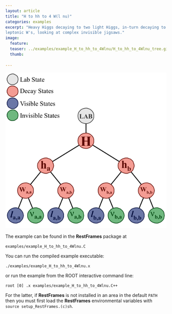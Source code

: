 ```yaml
---
layout: article
title: "H to hh to 4 W(l nu)"
categories: examples
excerpt: "Heavy Higgs decaying to two light Higgs, in-turn decaying to
leptonic W's, looking at complex invisible jigsaws."
image:
  feature:
  teaser: ../examples/example_H_to_hh_to_4Wlnu/H_to_hh_to_4Wlnu_tree.gif
  thumb:

---
```


![default](/examples/example_H_to_hh_to_4Wlnu/H_to_hh_to_4Wlnu_tree.gif)

The example can be found in the **RestFrames** package at

    examples/example_H_to_hh_to_4Wlnu.C

You can run the compiled example executable:

    ./examples/example_H_to_hh_to_4Wlnu.x

or run the example from the ROOT interactive command line:

	root [0] .x examples/example_H_to_hh_to_4Wlnu.C++

For the latter, if **RestFrames** is not installed in an area in the default `PATH` then you must first load the **RestFrames** environmental variables with `source setup_RestFrames.(c)sh`.
